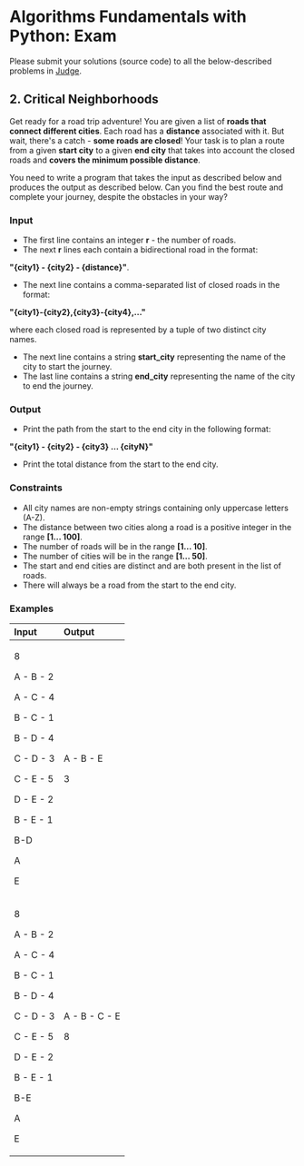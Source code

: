 ﻿
# **Algorithms Fundamentals with Python: Exam**
Please submit your solutions (source code) to all the below-described problems in [Judge](https://judge.softuni.org/Contests/4044).
## **2. Critical Neighborhoods**
Get ready for a road trip adventure! You are given a list of **roads that connect different cities**. Each road has a **distance** associated with it. But wait, there's a catch - **some roads are closed**! Your task is to plan a route from a given **start city** to a given **end city** that takes into account the closed roads and **covers the minimum possible distance**.

You need to write a program that takes the input as described below and produces the output as described below. Can you find the best route and complete your journey, despite the obstacles in your way?
### **Input**
- The first line contains an integer **r** - the number of roads.
- The next **r** lines each contain a bidirectional road in the format: 

**"{city1} - {city2} - {distance}"**.

- The next line contains a comma-separated list of closed roads in the format: 

**"{city1}-{city2},{city3}-{city4},..."** 

where each closed road is represented by a tuple of two distinct city names.

- The next line contains a string **start\_city** representing the name of the city to start the journey.
- The last line contains a string **end\_city** representing the name of the city to end the journey.
### **Output**
- Print the path from the start to the end city in the following format: 

**"{city1} - {city2} - {city3} … {cityN}"**

- Print the total distance from the start to the end city.
### **Constraints**
- All city names are non-empty strings containing only uppercase letters (A-Z).
- The distance between two cities along a road is a positive integer in the range **[1… 100]**.
- The number of roads will be in the range **[1… 10]**.
- The number of cities will be in the range **[1… 50]**.
- The start and end cities are distinct and are both present in the list of roads.
- There will always be a road from the start to the end city.


### **Examples**

| **Input**| **Output**|
|:----|:----|
| <p>8</p><p>A - B - 2</p><p>A - C - 4</p><p>B - C - 1</p><p>B - D - 4</p><p>C - D - 3</p><p>C - E - 5</p><p>D - E - 2</p><p>B - E - 1</p><p>B-D</p><p>A</p><p>E</p>| <p>A - B - E</p><p>3</p>|
| <p>8</p><p>A - B - 2</p><p>A - C - 4</p><p>B - C - 1</p><p>B - D - 4</p><p>C - D - 3</p><p>C - E - 5</p><p>D - E - 2</p><p>B - E - 1</p><p>B-E</p><p>A</p><p>E</p>| <p>A - B - C - E</p><p>8</p>|


